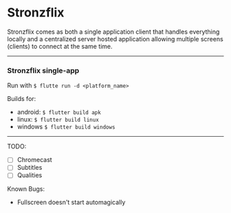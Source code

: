 # Stronzflix

Stronzflix comes as both a single application client that handles everything locally and a centralized server hosted application allowing multiple screens (clients) to connect at the same time.

---

### Stronzflix single-app

Run with `$ flutte run -d <platform_name>`

Builds for:
- android: `$ flutter build apk`
- linux: `$ flutter build linux`
- windows `$ flutter build windows`


---
TODO:
- [ ] Chromecast
- [ ] Subtitles
- [ ] Qualities

Known Bugs:
- Fullscreen doesn't start automagically